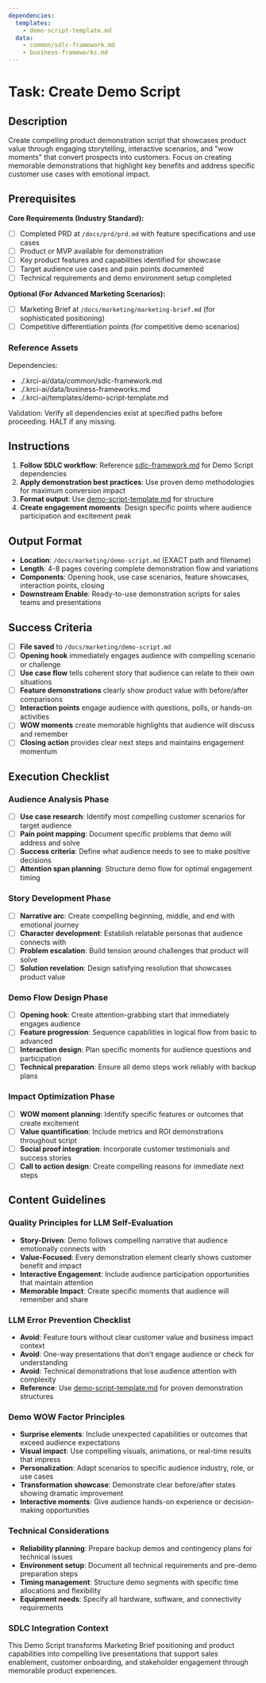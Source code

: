```yaml
---
dependencies:
  templates:
    - demo-script-template.md
  data:
    - common/sdlc-framework.md
    - business-frameworks.md
---
```

# Task: Create Demo Script

## Description

Create compelling product demonstration script that showcases product value through engaging storytelling, interactive scenarios, and "wow moments" that convert prospects into customers. Focus on creating memorable demonstrations that highlight key benefits and address specific customer use cases with emotional impact.

## Prerequisites

**Core Requirements (Industry Standard):**

- [ ] Completed PRD at `/docs/prd/prd.md` with feature specifications and use cases
- [ ] Product or MVP available for demonstration
- [ ] Key product features and capabilities identified for showcase
- [ ] Target audience use cases and pain points documented
- [ ] Technical requirements and demo environment setup completed

**Optional (For Advanced Marketing Scenarios):**

- [ ] Marketing Brief at `/docs/marketing/marketing-brief.md` (for sophisticated positioning)
- [ ] Competitive differentiation points (for competitive demo scenarios)

### Reference Assets

Dependencies:

- ./.krci-ai/data/common/sdlc-framework.md
- ./.krci-ai/data/business-frameworks.md
- ./.krci-ai/templates/demo-script-template.md

Validation: Verify all dependencies exist at specified paths before proceeding. HALT if any missing.

## Instructions

1. **Follow SDLC workflow**: Reference [sdlc-framework.md](./.krci-ai/data/common/sdlc-framework.md) for Demo Script dependencies
2. **Apply demonstration best practices**: Use proven demo methodologies for maximum conversion impact
3. **Format output**: Use [demo-script-template.md](./.krci-ai/templates/demo-script-template.md) for structure
4. **Create engagement moments**: Design specific points where audience participation and excitement peak

## Output Format

- **Location**: `/docs/marketing/demo-script.md` (EXACT path and filename)
- **Length**: 4-8 pages covering complete demonstration flow and variations
- **Components**: Opening hook, use case scenarios, feature showcases, interaction points, closing
- **Downstream Enable**: Ready-to-use demonstration scripts for sales teams and presentations

## Success Criteria

- [ ] **File saved** to `/docs/marketing/demo-script.md`
- [ ] **Opening hook** immediately engages audience with compelling scenario or challenge
- [ ] **Use case flow** tells coherent story that audience can relate to their own situations
- [ ] **Feature demonstrations** clearly show product value with before/after comparisons
- [ ] **Interaction points** engage audience with questions, polls, or hands-on activities
- [ ] **WOW moments** create memorable highlights that audience will discuss and remember
- [ ] **Closing action** provides clear next steps and maintains engagement momentum

## Execution Checklist

### Audience Analysis Phase

- [ ] **Use case research**: Identify most compelling customer scenarios for target audience
- [ ] **Pain point mapping**: Document specific problems that demo will address and solve
- [ ] **Success criteria**: Define what audience needs to see to make positive decisions
- [ ] **Attention span planning**: Structure demo flow for optimal engagement timing

### Story Development Phase

- [ ] **Narrative arc**: Create compelling beginning, middle, and end with emotional journey
- [ ] **Character development**: Establish relatable personas that audience connects with
- [ ] **Problem escalation**: Build tension around challenges that product will solve
- [ ] **Solution revelation**: Design satisfying resolution that showcases product value

### Demo Flow Design Phase

- [ ] **Opening hook**: Create attention-grabbing start that immediately engages audience
- [ ] **Feature progression**: Sequence capabilities in logical flow from basic to advanced
- [ ] **Interaction design**: Plan specific moments for audience questions and participation
- [ ] **Technical preparation**: Ensure all demo steps work reliably with backup plans

### Impact Optimization Phase

- [ ] **WOW moment planning**: Identify specific features or outcomes that create excitement
- [ ] **Value quantification**: Include metrics and ROI demonstrations throughout script
- [ ] **Social proof integration**: Incorporate customer testimonials and success stories
- [ ] **Call to action design**: Create compelling reasons for immediate next steps

## Content Guidelines

### Quality Principles for LLM Self-Evaluation

- **Story-Driven**: Demo follows compelling narrative that audience emotionally connects with
- **Value-Focused**: Every demonstration element clearly shows customer benefit and impact
- **Interactive Engagement**: Include audience participation opportunities that maintain attention
- **Memorable Impact**: Create specific moments that audience will remember and share

### LLM Error Prevention Checklist

- **Avoid**: Feature tours without clear customer value and business impact context
- **Avoid**: One-way presentations that don't engage audience or check for understanding
- **Avoid**: Technical demonstrations that lose audience attention with complexity
- **Reference**: Use [demo-script-template.md](./.krci-ai/templates/demo-script-template.md) for proven demonstration structures

### Demo WOW Factor Principles

- **Surprise elements**: Include unexpected capabilities or outcomes that exceed audience expectations
- **Visual impact**: Use compelling visuals, animations, or real-time results that impress
- **Personalization**: Adapt scenarios to specific audience industry, role, or use cases
- **Transformation showcase**: Demonstrate clear before/after states showing dramatic improvement
- **Interactive moments**: Give audience hands-on experience or decision-making opportunities

### Technical Considerations

- **Reliability planning**: Prepare backup demos and contingency plans for technical issues
- **Environment setup**: Document all technical requirements and pre-demo preparation steps
- **Timing management**: Structure demo segments with specific time allocations and flexibility
- **Equipment needs**: Specify all hardware, software, and connectivity requirements

### SDLC Integration Context

This Demo Script transforms Marketing Brief positioning and product capabilities into compelling live presentations that support sales enablement, customer onboarding, and stakeholder engagement through memorable product experiences.
